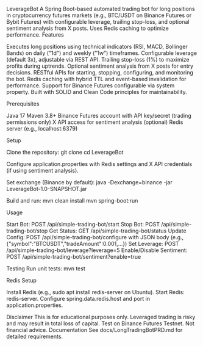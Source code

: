 LeverageBot
A Spring Boot-based automated trading bot for long positions in cryptocurrency futures markets (e.g., BTC/USDT on Binance Futures or Bybit Futures) with configurable leverage, trailing stop-loss, and optional sentiment analysis from X posts. Uses Redis caching to optimize performance.
Features

Executes long positions using technical indicators (RSI, MACD, Bollinger Bands) on daily ("1d") and weekly ("1w") timeframes.
Configurable leverage (default 3x), adjustable via REST API.
Trailing stop-loss (1%) to maximize profits during uptrends.
Optional sentiment analysis from X posts for entry decisions.
RESTful APIs for starting, stopping, configuring, and monitoring the bot.
Redis caching with hybrid TTL and event-based invalidation for performance.
Support for Binance Futures  configurable via system property.
Built with SOLID and Clean Code principles for maintainability.

Prerequisites

Java 17
Maven 3.8+
Binance Futures account with API key/secret (trading permissions only)
X API access for sentiment analysis (optional)
Redis server (e.g., localhost:6379)

Setup

Clone the repository:
git clone <repository-url>
cd LeverageBot


Configure application.properties with Redis settings and X API credentials (if using sentiment analysis).

Set exchange (Binance by default):
java -Dexchange=binance -jar LeverageBot-1.0-SNAPSHOT.jar


Build and run:
mvn clean install
mvn spring-boot:run



Usage

Start Bot: POST /api/simple-trading-bot/start
Stop Bot: POST /api/simple-trading-bot/stop
Get Status: GET /api/simple-trading-bot/status
Update Config: POST /api/simple-trading-bot/configure with JSON body (e.g., {"symbol":"BTCUSDT","tradeAmount":0.001,...})
Set Leverage: POST /api/simple-trading-bot/leverage?leverage=5
Enable/Disable Sentiment: POST /api/simple-trading-bot/sentiment?enable=true

Testing
Run unit tests:
mvn test

Redis Setup

Install Redis (e.g., sudo apt install redis-server on Ubuntu).
Start Redis: redis-server.
Configure spring.data.redis.host and port in application.properties.

Disclaimer
This is for educational purposes only. Leveraged trading is risky and may result in total loss of capital. Test on Binance Futures Testnet. Not financial advice.
Documentation
See docs/LongTradingBotPRD.md for detailed requirements.